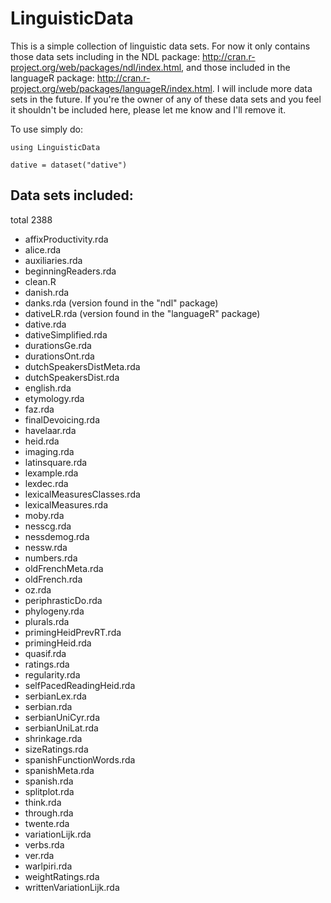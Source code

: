 # LinguisticData

This is a simple collection of linguistic data sets. For now it only contains those data sets including in the NDL package: http://cran.r-project.org/web/packages/ndl/index.html, and those included in the languageR package: http://cran.r-project.org/web/packages/languageR/index.html. I will include more data sets in the future. If you're the owner of any of these data sets and you feel it shouldn't be included here, please let me know and I'll remove it.

To use simply do:

```
using LinguisticData

dative = dataset("dative")
```


## Data sets included:

total 2388
* affixProductivity.rda
* alice.rda
* auxiliaries.rda
* beginningReaders.rda
* clean.R
* danish.rda
* danks.rda (version found in the "ndl" package)
* dativeLR.rda (version found in the "languageR" package)
* dative.rda
* dativeSimplified.rda
* durationsGe.rda
* durationsOnt.rda
* dutchSpeakersDistMeta.rda
* dutchSpeakersDist.rda
* english.rda
* etymology.rda
* faz.rda
* finalDevoicing.rda
* havelaar.rda
* heid.rda
* imaging.rda
* latinsquare.rda
* lexample.rda
* lexdec.rda
* lexicalMeasuresClasses.rda
* lexicalMeasures.rda
* moby.rda
* nesscg.rda
* nessdemog.rda
* nessw.rda
* numbers.rda
* oldFrenchMeta.rda
* oldFrench.rda
* oz.rda
* periphrasticDo.rda
* phylogeny.rda
* plurals.rda
* primingHeidPrevRT.rda
* primingHeid.rda
* quasif.rda
* ratings.rda
* regularity.rda
* selfPacedReadingHeid.rda
* serbianLex.rda
* serbian.rda
* serbianUniCyr.rda
* serbianUniLat.rda
* shrinkage.rda
* sizeRatings.rda
* spanishFunctionWords.rda
* spanishMeta.rda
* spanish.rda
* splitplot.rda
* think.rda
* through.rda
* twente.rda
* variationLijk.rda
* verbs.rda
* ver.rda
* warlpiri.rda
* weightRatings.rda
* writtenVariationLijk.rda
